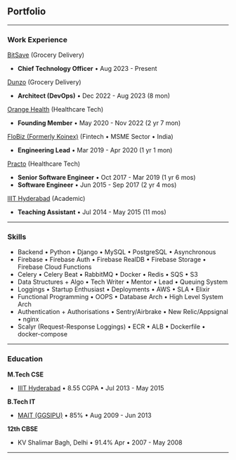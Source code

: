 ## Portfolio

---

### Work Experience

[BitSave](/bitsave) (Grocery Delivery)
- **Chief Technology Officer** • Aug 2023 - Present

[Dunzo](/dunzo) (Grocery Delivery)
- **Architect (DevOps)** • Dec 2022 - Aug 2023 (8 mon)

[Orange Health](/orangehealth) (Healthcare Tech)
- **Founding Member** • May 2020 - Nov 2022 (2 yr 7 mon)

[FloBiz (Formerly Koinex)](/flobiz) (Fintech • MSME Sector • India)
- **Engineering Lead** • Mar 2019 - Apr 2020 (1 yr 1 mon)

[Practo](/practo) (Healthcare Tech)
- **Senior Software Engineer** • Oct 2017 - Mar 2019  (1 yr 6 mos)
- **Software Engineer** • Jun 2015 - Sep 2017  (2 yr 4 mos)

[IIIT Hyderabad](/iiith) (Academic)
- **Teaching Assistant** • Jul 2014 - May 2015 (11 mos)

---

### Skills

- Backend • Python • Django • MySQL • PostgreSQL • Asynchronous
- Firebase • Firebase Auth • Firebase RealDB • Firebase Storage • Firebase Cloud Functions
- Celery • Celery Beat • RabbitMQ • Docker • Redis • SQS • S3
- Data Structures + Algo • Tech Writer • Mentor • Lead • Queuing System
- Loggings • Startup Enthusiast • Deployments • AWS • SLA • Elixir
- Functional Programming • OOPS • Database Arch • High Level System Arch
- Authentication + Authorisations • Sentry/Airbrake • New Relic/Appsignal • nginx
- Scalyr (Request-Response Loggings) • ECR • ALB • Dockerfile • docker-compose

---

### Education

**M.Tech CSE**
- <a href="https://www.iiit.ac.in/" target="_blank">IIIT Hyderabad</a> • 8.55 CGPA • Jul 2013 - May 2015

**B.Tech IT**
- <a href="https://mait.ac.in/" target="_blank">MAIT (GGSIPU)</a> • 85% • Aug 2009 - Jun 2013

**12th CBSE**
- KV Shalimar Bagh, Delhi • 91.4% Apr • 2007 - May 2008

---
